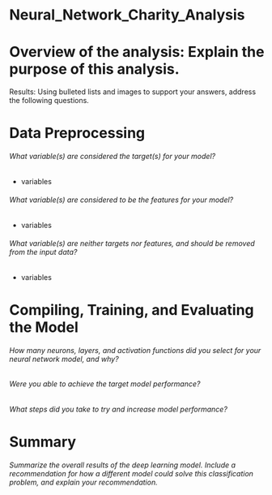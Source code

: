 # Neural_Network_Charity_Analysis

# Overview of the analysis: Explain the purpose of this analysis.

Results: Using bulleted lists and images to support your answers, address the following questions.

# Data Preprocessing
###### What variable(s) are considered the target(s) for your model?
- variables
###### What variable(s) are considered to be the features for your model?
- variables
###### What variable(s) are neither targets nor features, and should be removed from the input data?
- variables

# Compiling, Training, and Evaluating the Model
###### How many neurons, layers, and activation functions did you select for your neural network model, and why?
###### Were you able to achieve the target model performance?
###### What steps did you take to try and increase model performance?

# Summary
###### Summarize the overall results of the deep learning model. Include a recommendation for how a different model could solve this classification problem, and explain your recommendation.